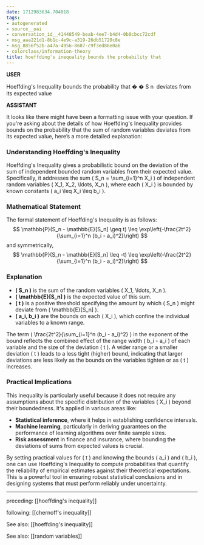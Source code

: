 ```yaml
---
date: 1712983634.704018
tags:
- autogenerated
- source__oai
- conversation_id__41448549-beab-4ee7-b4d4-0b0cbcc72cdf
- msg_aaa221d1-8b1c-4e9c-a319-26db51720c8e
- msg_8856f52b-a47a-4956-8607-c9f3ed86e0a6
- colorclass/information-theory
title: hoeffding's inequality bounds the probability that
---
```


**USER**

Hoeffding's Inequality bounds the probability that 
�
�
S 
n
​
  deviates from its expected value


**ASSISTANT**

It looks like there might have been a formatting issue with your question. If you're asking about the details of how Hoeffding's Inequality provides bounds on the probability that the sum of random variables deviates from its expected value, here’s a more detailed explanation:

### Understanding Hoeffding's Inequality

Hoeffding's Inequality gives a probabilistic bound on the deviation of the sum of independent bounded random variables from their expected value. Specifically, it addresses the sum \( S_n = \sum_{i=1}^n X_i \) of independent random variables \( X_1, X_2, \ldots, X_n \), where each \( X_i \) is bounded by known constants \( a_i \leq X_i \leq b_i \).

### Mathematical Statement

The formal statement of Hoeffding's Inequality is as follows:
$$
\mathbb{P}(S_n - \mathbb{E}[S_n] \geq t) \leq \exp\left(-\frac{2t^2}{\sum_{i=1}^n (b_i - a_i)^2}\right)
$$
and symmetrically,
$$
\mathbb{P}(S_n - \mathbb{E}[S_n] \leq -t) \leq \exp\left(-\frac{2t^2}{\sum_{i=1}^n (b_i - a_i)^2}\right)
$$

### Explanation

- **\( S_n \)** is the sum of the random variables \( X_1, \ldots, X_n \).
- **\( \mathbb{E}[S_n] \)** is the expected value of this sum.
- **\( t \)** is a positive threshold specifying the amount by which \( S_n \) might deviate from \( \mathbb{E}[S_n] \).
- **\( a_i, b_i \)** are the bounds on each \( X_i \), which confine the individual variables to a known range.

The term \( \frac{2t^2}{\sum_{i=1}^n (b_i - a_i)^2} \) in the exponent of the bound reflects the combined effect of the range width \( b_i - a_i \) of each variable and the size of the deviation \( t \). A wider range or a smaller deviation \( t \) leads to a less tight (higher) bound, indicating that larger deviations are less likely as the bounds on the variables tighten or as \( t \) increases.

### Practical Implications

This inequality is particularly useful because it does not require any assumptions about the specific distribution of the variables \( X_i \) beyond their boundedness. It's applied in various areas like:
- **Statistical inference**, where it helps in establishing confidence intervals.
- **Machine learning**, particularly in deriving guarantees on the performance of learning algorithms over finite sample sizes.
- **Risk assessment** in finance and insurance, where bounding the deviations of sums from expected values is crucial.

By setting practical values for \( t \) and knowing the bounds \( a_i \) and \( b_i \), one can use Hoeffding's Inequality to compute probabilities that quantify the reliability of empirical estimates against their theoretical expectations. This is a powerful tool in ensuring robust statistical conclusions and in designing systems that must perform reliably under uncertainty.


---

preceding: [[hoeffding's inequality]]  


following: [[chernoff's inequality]]

See also: [[hoeffding's inequality]]


See also: [[random variables]]
